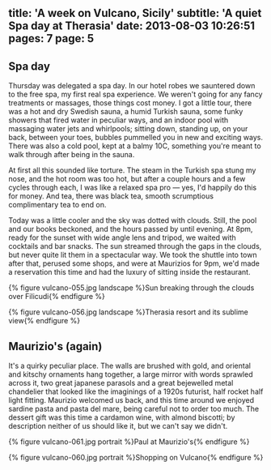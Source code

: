 title: 'A week on Vulcano, Sicily'
subtitle: 'A quiet Spa day at Therasia'
date: 2013-08-03 10:26:51
pages: 7
page: 5
---

## Spa day

Thursday was delegated a spa day. In our hotel robes we sauntered down to the free spa, my first real spa experience. We weren't going for any fancy treatments or massages, those things cost money. I got a little tour, there was a hot and dry Swedish sauna, a humid Turkish sauna, some funky showers that fired water in peculiar ways, and an indoor pool with massaging water jets and whirlpools; sitting down, standing up, on your back, between your toes, bubbles pummelled you in new and exciting ways. There was also a cold pool, kept at a balmy 10C, something you're meant to walk through after being in the sauna.

At first all this sounded like torture. The steam in the Turkish spa stung my nose, and the hot room was too hot, but after a couple hours and a few cycles through each, I was like a relaxed spa pro — yes, I'd happily do this for money. And tea, there was black tea, smooth scrumptious complimentary tea to end on.

Today was a little cooler and the sky was dotted with clouds. Still, the pool and our books beckoned, and the hours passed by until evening. At 8pm, ready for the sunset with wide angle lens and tripod, we waited with cocktails and bar snacks. The sun streamed through the gaps in the clouds, but never quite lit them in a spectacular way. We took the shuttle into town after that, perused some shops, and were at Maurizios for 9pm, we'd made a reservation this time and had the luxury of sitting inside the restaurant.

{% figure vulcano-055.jpg landscape %}Sun breaking through the clouds over Filicudi{% endfigure %}

{% figure vulcano-056.jpg landscape %}Therasia resort and its sublime view{% endfigure %}

## Maurizio's (again)

It's a quirky peculiar place. The walls are brushed with gold, and oriental and kitschy ornaments hang together, a large mirror with words sprawled across it, two great japanese parasols and a great bejewelled metal chandelier that looked like the imaginings of a 1920s futurist, half rocket half light fitting. Maurizio welcomed us back, and this time around we enjoyed sardine pasta and pasta del mare, being careful not to order too much. The dessert gift was this time a cardamon wine, with almond biscotti; by description neither of us should like it, but we can't say we didn't.

{% figure vulcano-061.jpg portrait %}Paul at Maurizio's{% endfigure %}

{% figure vulcano-060.jpg portrait %}Shopping on Vulcano{% endfigure %}
